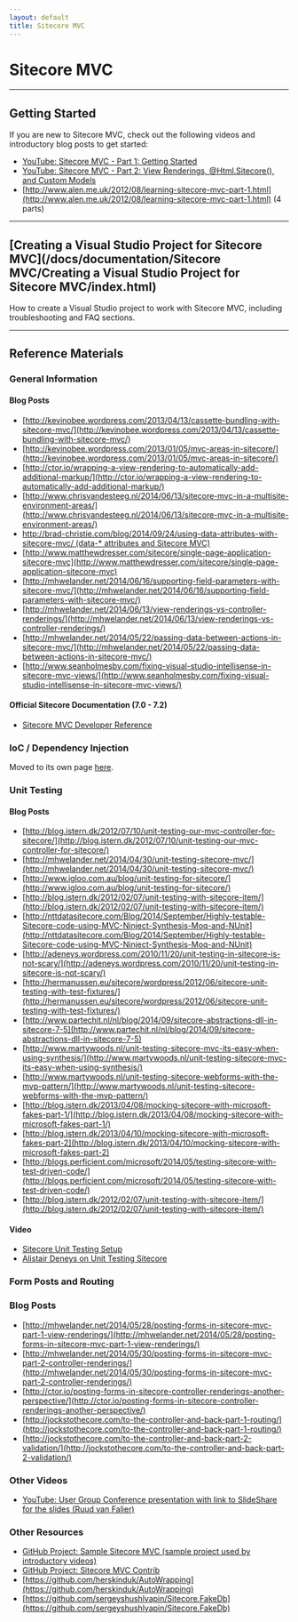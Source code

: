 ```yaml
---
layout: default
title: Sitecore MVC
---
```


# Sitecore MVC

----------------------

## Getting Started

If you are new to Sitecore MVC, check out the following videos and introductory blog posts to get started:

* [YouTube: Sitecore MVC - Part 1: Getting Started](http://www.youtube.com/watch?v=i3Mwcphtz4w)
* [YouTube: Sitecore MVC - Part 2: View Renderings, @Html.Sitecore(), and Custom Models](http://www.youtube.com/watch?v=dW_rQp9bMmE)
* [http://www.alen.me.uk/2012/08/learning-sitecore-mvc-part-1.html](http://www.alen.me.uk/2012/08/learning-sitecore-mvc-part-1.html) (4 parts)

----------------------

## [Creating a Visual Studio Project for Sitecore MVC](/docs/documentation/Sitecore MVC/Creating a Visual Studio Project for Sitecore MVC/index.html)
How to create a  Visual Studio project to work with Sitecore MVC, including troubleshooting and FAQ sections.

----------------------

## Reference Materials

### General Information

#### Blog Posts

* [http://kevinobee.wordpress.com/2013/04/13/cassette-bundling-with-sitecore-mvc/](http://kevinobee.wordpress.com/2013/04/13/cassette-bundling-with-sitecore-mvc/)
* [http://kevinobee.wordpress.com/2013/01/05/mvc-areas-in-sitecore/](http://kevinobee.wordpress.com/2013/01/05/mvc-areas-in-sitecore/)
* [http://ctor.io/wrapping-a-view-rendering-to-automatically-add-additional-markup/](http://ctor.io/wrapping-a-view-rendering-to-automatically-add-additional-markup/)
* [http://www.chrisvandesteeg.nl/2014/06/13/sitecore-mvc-in-a-multisite-environment-areas/](http://www.chrisvandesteeg.nl/2014/06/13/sitecore-mvc-in-a-multisite-environment-areas/)
* [http://brad-christie.com/blog/2014/09/24/using-data-attributes-with-sitecore-mvc/ (data-* attributes and Sitecore MVC)](http://brad-christie.com/blog/2014/09/24/using-data-attributes-with-sitecore-mvc/ (data-* attributes and Sitecore MVC))
* [http://www.matthewdresser.com/sitecore/single-page-application-sitecore-mvc](http://www.matthewdresser.com/sitecore/single-page-application-sitecore-mvc)
* [http://mhwelander.net/2014/06/16/supporting-field-parameters-with-sitecore-mvc/](http://mhwelander.net/2014/06/16/supporting-field-parameters-with-sitecore-mvc/)
* [http://mhwelander.net/2014/06/13/view-renderings-vs-controller-renderings/](http://mhwelander.net/2014/06/13/view-renderings-vs-controller-renderings/)
* [http://mhwelander.net/2014/05/22/passing-data-between-actions-in-sitecore-mvc/](http://mhwelander.net/2014/05/22/passing-data-between-actions-in-sitecore-mvc/)
* [http://www.seanholmesby.com/fixing-visual-studio-intellisense-in-sitecore-mvc-views/](http://www.seanholmesby.com/fixing-visual-studio-intellisense-in-sitecore-mvc-views/)

#### Official Sitecore Documentation (7.0 - 7.2)
* [Sitecore MVC Developer Reference](http://sdn.sitecore.net/Reference/Sitecore%207/MVC%20Reference.aspx)

### IoC / Dependency Injection

Moved to its own page [here](/docs/documentation/IoC/index.html).

### <a name="unit-testing"></a>Unit Testing

#### Blog Posts

* [http://blog.istern.dk/2012/07/10/unit-testing-our-mvc-controller-for-sitecore/](http://blog.istern.dk/2012/07/10/unit-testing-our-mvc-controller-for-sitecore/)
* [http://mhwelander.net/2014/04/30/unit-testing-sitecore-mvc/](http://mhwelander.net/2014/04/30/unit-testing-sitecore-mvc/)
* [http://www.igloo.com.au/blog/unit-testing-for-sitecore/](http://www.igloo.com.au/blog/unit-testing-for-sitecore/)
* [http://blog.istern.dk/2012/02/07/unit-testing-with-sitecore-item/](http://blog.istern.dk/2012/02/07/unit-testing-with-sitecore-item/)
* [http://nttdatasitecore.com/Blog/2014/September/Highly-testable-Sitecore-code-using-MVC-Ninject-Synthesis-Moq-and-NUnit](http://nttdatasitecore.com/Blog/2014/September/Highly-testable-Sitecore-code-using-MVC-Ninject-Synthesis-Moq-and-NUnit)
* [http://adeneys.wordpress.com/2010/11/20/unit-testing-in-sitecore-is-not-scary/](http://adeneys.wordpress.com/2010/11/20/unit-testing-in-sitecore-is-not-scary/)
* [http://hermanussen.eu/sitecore/wordpress/2012/06/sitecore-unit-testing-with-test-fixtures/](http://hermanussen.eu/sitecore/wordpress/2012/06/sitecore-unit-testing-with-test-fixtures/)
* [http://www.partechit.nl/nl/blog/2014/09/sitecore-abstractions-dll-in-sitecore-7-5](http://www.partechit.nl/nl/blog/2014/09/sitecore-abstractions-dll-in-sitecore-7-5)
* [http://www.martywoods.nl/unit-testing-sitecore-mvc-its-easy-when-using-synthesis/](http://www.martywoods.nl/unit-testing-sitecore-mvc-its-easy-when-using-synthesis/) 
* [http://www.martywoods.nl/unit-testing-sitecore-webforms-with-the-mvp-pattern/](http://www.martywoods.nl/unit-testing-sitecore-webforms-with-the-mvp-pattern/)
* [http://blog.istern.dk/2013/04/08/mocking-sitecore-with-microsoft-fakes-part-1/](http://blog.istern.dk/2013/04/08/mocking-sitecore-with-microsoft-fakes-part-1/)
* [http://blog.istern.dk/2013/04/10/mocking-sitecore-with-microsoft-fakes-part-2](http://blog.istern.dk/2013/04/10/mocking-sitecore-with-microsoft-fakes-part-2)
* [http://blogs.perficient.com/microsoft/2014/05/testing-sitecore-with-test-driven-code/](http://blogs.perficient.com/microsoft/2014/05/testing-sitecore-with-test-driven-code/)
* [http://blog.istern.dk/2012/02/07/unit-testing-with-sitecore-item/](http://blog.istern.dk/2012/02/07/unit-testing-with-sitecore-item/)

#### Video

* [Sitecore Unit Testing Setup](https://www.youtube.com/watch?v=mZKSl3pemEs)
* [Alistair Deneys on Unit Testing Sitecore](https://www.youtube.com/watch?v=oQ2CPvN9FAU )

### Form Posts and Routing

### Blog Posts

* [http://mhwelander.net/2014/05/28/posting-forms-in-sitecore-mvc-part-1-view-renderings/](http://mhwelander.net/2014/05/28/posting-forms-in-sitecore-mvc-part-1-view-renderings/)
* [http://mhwelander.net/2014/05/30/posting-forms-in-sitecore-mvc-part-2-controller-renderings/](http://mhwelander.net/2014/05/30/posting-forms-in-sitecore-mvc-part-2-controller-renderings/)
* [http://ctor.io/posting-forms-in-sitecore-controller-renderings-another-perspective/](http://ctor.io/posting-forms-in-sitecore-controller-renderings-another-perspective/)
* [http://jockstothecore.com/to-the-controller-and-back-part-1-routing/](http://jockstothecore.com/to-the-controller-and-back-part-1-routing/)
* [http://jockstothecore.com/to-the-controller-and-back-part-2-validation/](http://jockstothecore.com/to-the-controller-and-back-part-2-validation/)

### Other Videos
* [YouTube: User Group Conference presentation with link to SlideShare for the slides (Ruud van Falier)](https://www.youtube.com/watch?v=vQVBaU5D4yo)

### Other Resources
* [GitHub Project: Sample Sitecore MVC (sample project used by introductory videos)](https://github.com/Sitecore-Community/sample-sitecore-mvc)
* [GitHub Project: Sitecore MVC Contrib](https://github.com/Sitecore-Community/Sitecore-Mvc-Contrib)
* [https://github.com/herskinduk/AutoWrapping](https://github.com/herskinduk/AutoWrapping)
* [https://github.com/sergeyshushlyapin/Sitecore.FakeDb](https://github.com/sergeyshushlyapin/Sitecore.FakeDb)
